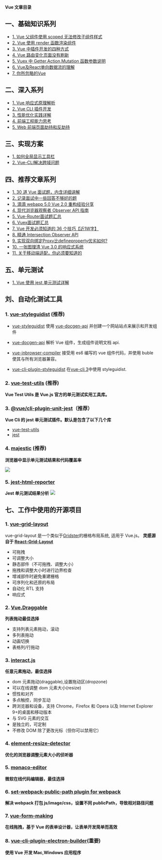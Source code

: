 **Vue 文章目录**

## 一、基础知识系列

- [1. Vue 父组件使用 scoped 无法修改子组件样式](./Vue父组件使用scoped无法修改子组件样式.md)
- [2. Vue 使用 render 函数渲染组件](./Vue使用render函数渲染组件.md)
- [3. Vue 中插件开发的四种方式](./Vue中插件开发的四种方式.md)
- [4. Vue 路由变化页面没有刷新](./Vue路由变化页面没有刷新解决办法.md)
- [5. Vuex 中 Getter,Action,Mutation 函数参数说明](./Vuex中Getter,Action,Mutation函数参数说明.md)
- [6. Vue及React单向数据流的理解](./Vue及React单向数据流的理解.md)
- [7. 你所忽略的Vue](./你所忽略的Vue.md)

## 二、深入系列

- [1. Vue 响应式原理解析](./deep/Vue响应式原理解析.md)
- [2. Vue CLI 插件开发](./Vue-cli插件开发.md)
- [3. 性能优化实践详解](../javascript/performance/性能优化实践.md)
- [4. 前端工程能力思考](../javascript/前端工程能力思考.md)
- [5. Web 前端页面劫持和反劫持](../javascript/deep/前端页面劫持和反劫持.md)


## 三、实现方案

- [1. 如何全局显示工具栏](./program/如何全局显示工具栏.md)
- [2. Vue-CLI解决跨域问题](./proxy.md)


## 四、推荐文章系列

- [1. 30 道 Vue 面试题，内含详细讲解](https://juejin.im/post/5d59f2a451882549be53b170#heading-1)
- [2. 记录面试中一些回答不够好的题](https://juejin.im/post/5a9b8417518825558251ce15)
- [3. 滴滴 webapp 5.0 Vue 2.0 重构经验分享 ](https://github.com/DDFE/DDFE-blog/issues/13)
- [4. 现代浏览器观察者 Observer API 指南](https://juejin.im/post/5db10695e51d452a091fde90)
- [5. Vue-Router面试题汇总](https://juejin.im/post/5d9c43b751882507b40d3376)
- [6. Vuex面试题汇总](https://juejin.im/post/5dba91e4518825647e4ef18b)
- [7. Vue 开发必须知道的 36 个技巧【近1W字】](https://juejin.im/post/5d9d386fe51d45784d3f8637#heading-21)
- [8. 精通 Intersection Observer API](https://juejin.im/post/5dd60de9e51d4536792e4298?utm_source=gold_browser_extension)
- [9. 实现双向绑定Proxy比defineproperty优劣如何?](https://juejin.im/post/5acd0c8a6fb9a028da7cdfaf#heading-9)
- [10. 一张图理清 Vue 3.0 的响应式系统](https://juejin.im/post/5d9da45af265da5b8072de5d)
- [11. 关于移动端适配，你必须要知道的](https://juejin.im/post/5cddf289f265da038f77696c#heading-21)

## 五、单元测试

- [1. Vue 使用 jest 单元测试详解](./test/Vue使用jest单元测试详解.md)

## 刘、自动化测试工具

### 1. [vue-styleguidist](https://github.com/vue-styleguidist/vue-styleguidist) (推荐)

- [vue-styleguidist](packages/vue-styleguidist) 使用 [vue-docgen-api](packages/vue-docgen-api) 并创建一个网站站点来展示和开发组件

- [vue-docgen-api](packages/vue-docgen-api) 解析 Vue 组件，生成组件说明文档 api.

- [vue-inbrowser-compiler](packages/vue-inbrowser-compiler) 接受用 es6 编写的 vue 组件代码，并使用 buble 使其与所有浏览器兼容。

- [vue-cli-plugin-styleguidist](packages/vue-cli-plugin-styleguidist) 在[vue-cli 3](https://cli.vuejs.org/guide/)中使用 styleguidist.

### 2. [vue-test-utils](https://github.com/vuejs/vue-test-utils) (推荐)

**Vue Test Utils 是 Vue.js 官方的单元测试实用工具库。**

### 3. [@vue/cli-plugin-unit-jest](https://github.com/vuejs/vue-cli/blob/dev/packages/%40vue/cli-plugin-unit-jest/README.md)（推荐）

**Vue Cli 的 jest 单元测试插件。默认是包含了以下几个库**

- [vue-test-utils](https://github.com/vuejs/vue-test-utils)
- [jest](https://jestjs.io/docs/en/getting-started)

### 4. [majestic](https://github.com/Raathigesh/majestic) (推荐)

**浏览器中显示单元测试结果和代码覆盖率**

![](/images/vue/majestic.png)

### 5. [jest-html-reporter](https://github.com/Hargne/jest-html-reporter)

**Jest 单元测试结果分析**
![](/images/vue/report.png)

## 七、工作中使用的开源项目

### 1. [vue-grid-layout](https://github.com/jbaysolutions/vue-grid-layout)

vue-grid-layout 是一个类似于[Gridster](http://dsmorse.github.io/gridster.js/)的栅格布局系统, 适用于 Vue.js。 **灵感源自于 [React-Grid-Layout](https://github.com/STRML/react-grid-layout)**

- 可拖拽
- 可调整大小
- 静态部件（不可拖拽、调整大小）
- 拖拽和调整大小时进行边界检查
- 增减部件时避免重建栅格
- 可序列化和还原的布局
- 自动化 RTL 支持
- 响应式

### 2. [Vue.Draggable](https://github.com/SortableJS/Vue.Draggable)

**列表拖动最佳选择**

- 支持列表元素拖动，滚动
- 多列表拖动
- 动画切换
- 表格列/行拖动

### 3. [interact.js](https://github.com/taye/interact.js)

**任意元素拖动，最佳选择**

- dom 元素拖动(draggable),设置拖动区(dropzone)
- 可以在线调整 dom 元素大小(resize)
- 惯性和对齐
- 多点触控，同步互动
- 跨浏览器和设备，支持 Chrome，Firefox 和 Opera 以及 Internet Explorer 9+的桌面和移动版本
- 与 SVG 元素的交互
- 是独立的，可定制
- 不修改 DOM 除了更改光标（但你可以禁用它）

### 4. [element-resize-detector](https://github.com/wnr/element-resize-detector)

**优化的浏览器调整元素大小的侦听器**

### 5. [monaco-editor](https://github.com/microsoft/monaco-editor)

**微软在线代码编辑器，最佳选择**

### 6. [set-webpack-public-path plugin for webpack](https://github.com/microsoft/web-build-tools/tree/master/webpack/set-webpack-public-path-plugin)

**解决 webpack 打包 js/image/css，设置不同 publicPath，导致相对路径问题**

### 7. [vue-form-making](https://github.com/GavinZhuLei/vue-form-making)

**在线拖拽，基于 Vue 的表单设计器，让表单开发简单而高效**

### 8. [vue-cli-plugin-electron-builder](https://github.com/nklayman/vue-cli-plugin-electron-builder)(重要)

**使用 Vue 开发 Mac,Windows 应用程序**
